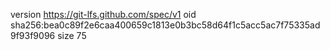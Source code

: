 version https://git-lfs.github.com/spec/v1
oid sha256:bea0c89f2e6caa400659c1813e0b3bc58d64f1c5acc5ac7f75335ad9f93f9096
size 75
